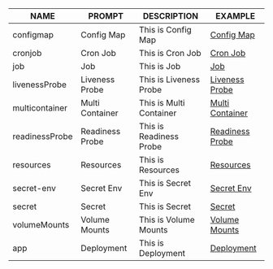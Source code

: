 
| NAME | PROMPT | DESCRIPTION |	EXAMPLE |
| ---- | ------ | ----------- | ------- |
| configmap | Config Map | This is Config Map| [Config Map](https://github.com/ashyshka/GL-DevOps-Kubernetes/blob/main/week5/task3/yaml/app-configmap.yaml) | 
| cronjob | Cron Job | This is Cron Job| [Cron Job](https://github.com/ashyshka/GL-DevOps-Kubernetes/blob/main/week5/task3/yaml/app-cronjob.yaml) | 
| job | Job | This is Job | [Job](https://github.com/ashyshka/GL-DevOps-Kubernetes/blob/main/week5/task3/yaml/app-job.yaml) | 
| livenessProbe | Liveness Probe | This is Liveness Probe | [Liveness Probe](https://github.com/ashyshka/GL-DevOps-Kubernetes/blob/main/week5/task3/yaml/app-livenessProbe.yaml) | 
| multicontainer | Multi Container | This is Multi Container | [Multi Container](https://github.com/ashyshka/GL-DevOps-Kubernetes/blob/main/week5/task3/yaml/app-multicontainer.yaml)| 
| readinessProbe | Readiness Probe | This is Readiness Probe | [Readiness Probe](https://github.com/ashyshka/GL-DevOps-Kubernetes/blob/main/week5/task3/yaml/app-readinessProbe.yaml) | 
| resources | Resources | This is  Resources | [Resources](https://github.com/ashyshka/GL-DevOps-Kubernetes/blob/main/week5/task3/yaml/app-resources.yaml) | 
| secret-env | Secret Env | This is Secret Env | [Secret Env](https://github.com/ashyshka/GL-DevOps-Kubernetes/blob/main/week5/task3/yaml/app-secret-env.yaml) | 
| secret | Secret | This is Secret | [Secret](https://github.com/ashyshka/GL-DevOps-Kubernetes/blob/main/week5/task3/yaml/app-secret.yaml) |
| volumeMounts | Volume Mounts | This is Volume Mounts | [Volume Mounts](https://github.com/ashyshka/GL-DevOps-Kubernetes/blob/main/week5/task3/yaml/app-volumeMount.yaml) | 
| app | Deployment | This is Deployment | [Deployment](https://github.com/ashyshka/GL-DevOps-Kubernetes/blob/main/week5/task3/yaml/app.yaml)| 
